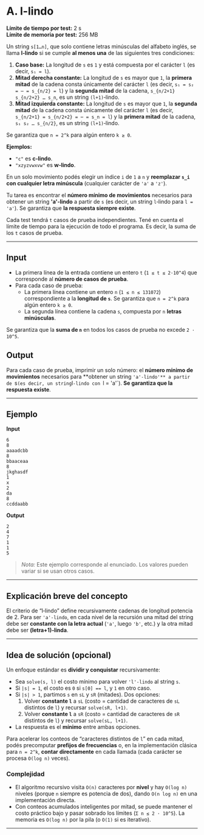 # A. l-lindo

**Límite de tiempo por test:** 2 s  
**Límite de memoria por test:** 256 MB

Un string `s[1…n]`, que solo contiene letras minúsculas del alfabeto inglés, se llama **l‑lindo** si se cumple **al menos una** de las siguientes tres condiciones:

1. **Caso base:** La longitud de `s` es `1` y está compuesta por el carácter `l` (es decir, `s₁ = l`).  
2. **Mitad derecha constante:** La longitud de `s` es mayor que `1`, la **primera mitad** de la cadena consta únicamente del carácter `l` (es decir, `s₁ = s₂ = ⋯ = s_{n/2} = l`) y la **segunda mitad** de la cadena, `s_{n/2+1} s_{n/2+2} … s_n`, es un string `(l+1)`‑lindo.
3. **Mitad izquierda constante:** La longitud de `s` es mayor que `1`, la **segunda mitad** de la cadena consta únicamente del carácter `l` (es decir, `s_{n/2+1} = s_{n/2+2} = ⋯ = s_n = l`) y la **primera mitad** de la cadena, `s₁ s₂ … s_{n/2}`, es un string `(l+1)`‑lindo.

Se garantiza que `n = 2^k` para algún entero `k ≥ 0`.

**Ejemplos:**  
- `"c"` es **c‑lindo**.  
- `"xzyzvwxvw"` es **w‑lindo**.

En un solo movimiento podés elegir un índice `i` de `1` a `n` y **reemplazar `s_i` con cualquier letra minúscula** (cualquier carácter de `'a'` a `'z'`).

Tu tarea es encontrar el **número mínimo de movimientos** necesarios para obtener un string **'a'‑lindo** a partir de `s` (es decir, un string `l`‑lindo para `l = 'a'`). Se garantiza que **la respuesta siempre existe**.

Cada test tendrá `t` casos de prueba independientes. Tené en cuenta el límite de tiempo para la ejecución de todo el programa. Es decir, la suma de los `t` casos de prueba.

---

## Input

- La primera línea de la entrada contiene un entero `t` (`1 ≤ t ≤ 2·10^4`) que corresponde al **número de casos de prueba**.  
- Para cada caso de prueba:
  - La primera línea contiene un entero `n` (`1 ≤ n ≤ 131072`) correspondiente a la **longitud de `s`**. Se garantiza que `n = 2^k` para algún entero `k ≥ 0`.
  - La segunda línea contiene la cadena `s`, compuesta por `n` **letras minúsculas**.

Se garantiza que la **suma de `n`** en todos los casos de prueba no excede `2 · 10^5`.

## Output

Para cada caso de prueba, imprimir un solo número: el **número mínimo de movimientos** necesarios para **obtener un string `'a'‑lindo'** a partir de `s` (es decir, un string `l`‑lindo con `l = 'a'`). **Se garantiza que la respuesta existe**.

---

## Ejemplo

**Input**
```
6
8
aaaadcbb
8
bbaaceaa
8
jkghasdf
1
x
2
da
8
ccddaabb
```

**Output**
```
2
4
7
1
1
5
```

> *Nota:* Este ejemplo corresponde al enunciado. Los valores pueden variar si se usan otros casos.

---

## Explicación breve del concepto

El criterio de “l‑lindo” define recursivamente cadenas de longitud potencia de 2. Para ser `'a'‑lindo`, en cada nivel de la recursión una mitad del string debe ser **constante con la letra actual** (`'a'`, luego `'b'`, etc.) y la otra mitad debe ser **(letra+1)‑linda**.

---

## Idea de solución (opcional)

Un enfoque estándar es **dividir y conquistar** recursivamente:

- Sea `solve(s, l)` el costo mínimo para volver `'l'‑lindo` al string `s`.
- Si `|s| = 1`, el costo es `0` si `s[0] == l`, y `1` en otro caso.
- Si `|s| > 1`, partimos `s` en `sL` y `sR` (mitades). Dos opciones:
  1. Volver **constante `l`** a `sL` (costo = cantidad de caracteres de `sL` distintos de `l`) y recursar `solve(sR, l+1)`.
  2. Volver **constante `l`** a `sR` (costo = cantidad de caracteres de `sR` distintos de `l`) y recursar `solve(sL, l+1)`.
- La respuesta es el **mínimo** entre ambas opciones.

Para acelerar los conteos de “caracteres distintos de `l`” en cada mitad, podés precomputar **prefijos de frecuencias** o, en la implementación clásica para `n = 2^k`, **contar directamente** en cada llamada (cada carácter se procesa `O(log n)` veces).

### Complejidad
- El algoritmo recursivo visita `O(n)` caracteres por **nivel** y hay `O(log n)` niveles (porque `n` siempre es potencia de dos), dando `O(n log n)` en una implementación directa.  
- Con conteos acumulados inteligentes por mitad, se puede mantener el costo práctico bajo y pasar sobrado los límites (`Σ n ≤ 2 · 10^5`). La memoria es `O(log n)` por la pila (o `O(1)` si es iterativo).

---


